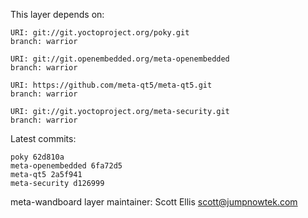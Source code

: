 This layer depends on:

    URI: git://git.yoctoproject.org/poky.git
    branch: warrior

    URI: git://git.openembedded.org/meta-openembedded
    branch: warrior

    URI: https://github.com/meta-qt5/meta-qt5.git
    branch: warrior

    URI: git://git.yoctoproject.org/meta-security.git
    branch: warrior

Latest commits:

    poky 62d810a
    meta-openembedded 6fa72d5
    meta-qt5 2a5f941
    meta-security d126999

meta-wandboard layer maintainer: Scott Ellis <scott@jumpnowtek.com>
